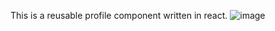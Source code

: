 This is a reusable profile component written in react.
![image](https://github.com/g4ze/reusable-profile-component/assets/102874321/fca9e1b6-87cf-4858-86e2-f618594ff7aa)
